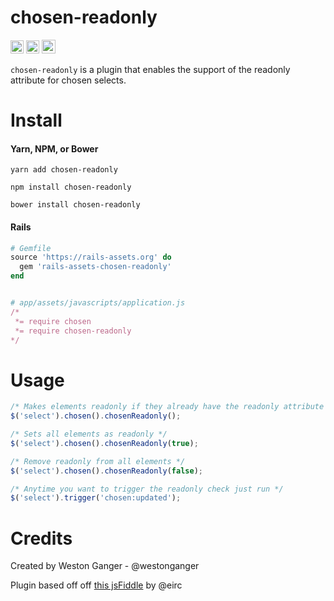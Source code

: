 # chosen-readonly
<a href="https://badge.fury.io/js/chosen-readonly" target="_blank"><img height="21" style='border:0px;height:21px;' border='0' src="https://badge.fury.io/js/chosen-readonly.svg" alt="NPM Version"></a>
<a href='https://www.npmjs.org/package/chosen-readonly' target='_blank'><img height='21' style='border:0px;height:21px;' src='https://img.shields.io/npm/dt/chosen-readonly.svg?label=NPM+Downloads' border='0' alt='NPM Downloads' /></a>
<a href='https://ko-fi.com/A5071NK' target='_blank'><img height='22' style='border:0px;height:22px;' src='https://az743702.vo.msecnd.net/cdn/kofi1.png?v=a' border='0' alt='Buy Me a Coffee' /></a> 

`chosen-readonly` is a plugin that enables the support of the readonly attribute for chosen selects.

# Install

#### Yarn, NPM, or Bower
```
yarn add chosen-readonly

npm install chosen-readonly

bower install chosen-readonly
```

#### Rails
```ruby
# Gemfile
source 'https://rails-assets.org' do
  gem 'rails-assets-chosen-readonly'
end


# app/assets/javascripts/application.js
/*
 *= require chosen
 *= require chosen-readonly
*/
```

# Usage
```javascript
/* Makes elements readonly if they already have the readonly attribute */
$('select').chosen().chosenReadonly();

/* Sets all elements as readonly */
$('select').chosen().chosenReadonly(true);

/* Remove readonly from all elements */
$('select').chosen().chosenReadonly(false);

/* Anytime you want to trigger the readonly check just run */
$('select').trigger('chosen:updated');
```


# Credits
Created by Weston Ganger - @westonganger

Plugin based off off [this jsFiddle](http://jsfiddle.net/eirc/v2es7L8o/) by @eirc
